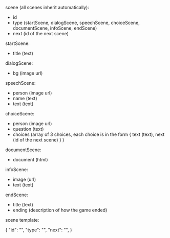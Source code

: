 scene (all scenes inherit automatically):

- id
- type (startScene, dialogScene, speechScene, choiceScene, documentScene, infoScene, endScene)
- next (id of the next scene)

startScene:

- title (text)

dialogScene:

- bg (image url)

speechScene:

- person (image url)
- name (text)
- text (text)

choiceScene:

- person (image url)
- question (text)
- choices (array of 3 choices, each choice is in the form { text (text), next (id of the next scene) } )

documentScene:

- document (html)

infoScene:

- image (url)
- text (text)

endScene:

- title (text)
- ending (description of how the game ended)

scene template:

{
"id": "",
"type": "",
"next": "",
}
